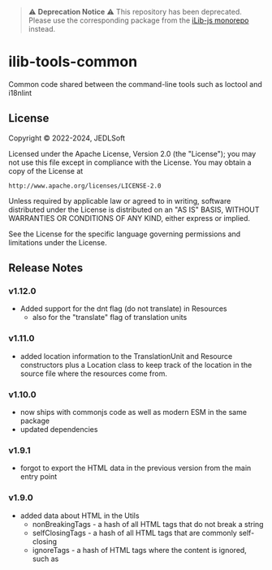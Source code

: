 
> :warning: **Deprecation Notice** :warning:
> This repository has been deprecated. Please use the corresponding package from the [iLib-js monorepo](https://github.com/iLib-js/ilib-mono) instead.

# ilib-tools-common

Common code shared between the command-line tools such as loctool and i18nlint

## License

Copyright © 2022-2024, JEDLSoft

Licensed under the Apache License, Version 2.0 (the "License");
you may not use this file except in compliance with the License.
You may obtain a copy of the License at

    http://www.apache.org/licenses/LICENSE-2.0

Unless required by applicable law or agreed to in writing, software
distributed under the License is distributed on an "AS IS" BASIS,
WITHOUT WARRANTIES OR CONDITIONS OF ANY KIND, either express or implied.

See the License for the specific language governing permissions and
limitations under the License.

## Release Notes

### v1.12.0

- Added support for the dnt flag (do not translate) in Resources
    - also for the "translate" flag of translation units

### v1.11.0

- added location information to the TranslationUnit and Resource constructors
  plus a Location class to keep track of the location in the source file
  where the resources come from.

### v1.10.0

- now ships with commonjs code as well as modern ESM in the same package
- updated dependencies

### v1.9.1

- forgot to export the HTML data in the previous version from the main entry point

### v1.9.0

- added data about HTML in the Utils
    - nonBreakingTags - a hash of all HTML tags that do not break a string
    - selfClosingTags - a hash of all HTML tags that are commonly self-closing
    - ignoreTags - a hash of HTML tags where the content is ignored, such as <script>
    - localizableAttributes - a hash of all tags that contain attributes which
      have localizable values

### v1.8.1

- update dependencies
- fixed a bug where the ResourceXliff.getVersion() call was documented to
  return a string, but it came out as a floating point number instead. Made
  it return the string properly.
- converted all unit tests to jest

### v1.8.0

- added parsePath() utility function which takes a template and a path
  and returns an object that maps each template parameter to a part of
  that path
    - getLocaleFromPath() is now re-implemented to use this
      function to find the locale parts of a path

### v1.7.0

- added getLines() method to tell how many lines there are in the xml file
- added support for location information of the start of each resource
  in the original file where the resource instances were read from
    - supports line and character within the line

### v1.6.0

- Added isDirty() method to the Resource class so we can see whether or
  not the resource has been modified since it was first created
    - also added clearDirty() method

### v1.5.0

- Added getVariant method to the TranslationUnit class

### v1.4.0

- Added TranslationUnit and TranslationVariant classes
- added hashKey function to the utilities
- fixed missing import for makeDirs() utility function

### v1.3.0

- Added more utility functions:
    - isEmpty - return whether or not an object is empty
    - cleanString - removing differences that are inconsequential for translation such as leading whitespace
    - makeDirs - create directories on disk
    - containsActualText - test if there is text left over after HTML and entities are stripped
    - objectMap - visitor pattern for objects

### v1.2.0

- Added formatPath and getLocaleFromPath utility function

### v1.1.0

- Added ResourceXliff class (represents an xliff file as a list of Resource instances)
- Added TranslationSet class (sets of Resources)
- Introduced some backwards compatibility support so that this library
  can be used with loctool plugins.
    - added some deprecated methods and accept some deprecated
      constructor parameters

### v1.0.0

- Initial code copied from loctool 2.18.0:
    - Resource
    - ResourceString
    - ResourceArray
    - ResourcePlural
